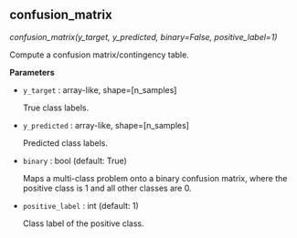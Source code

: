 ## confusion_matrix

*confusion_matrix(y_target, y_predicted, binary=False, positive_label=1)*

Compute a confusion matrix/contingency table.

**Parameters**

- `y_target` : array-like, shape=[n_samples]

    True class labels.

- `y_predicted` : array-like, shape=[n_samples]

    Predicted class labels.

- `binary` : bool (default: True)

    Maps a multi-class problem onto a
    binary confusion matrix, where
    the positive class is 1 and
    all other classes are 0.

- `positive_label` : int (default: 1)

    Class label of the positive class.

